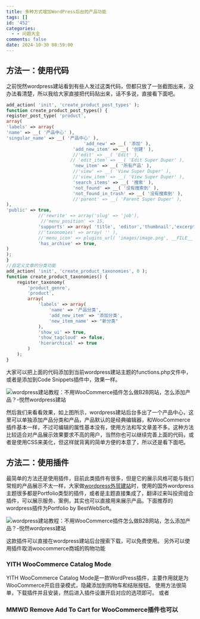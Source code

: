 ```yaml
---
title: 多种方式增加WordPress后台的产品功能
tags: []
id: '452'
categories:
  - - 问题大全
comments: false
date: 2024-10-30 08:59:00
---
```


## 方法一：使用代码

之前悦然wordpress建站看到有些人发过这类代码，但都只放了一张截图出来，没办法看清楚，所以我给大家直接把代码贴出来，话不多说，直接看下面吧。

```php
add_action( 'init', 'create_product_post_types' );
function create_product_post_types() {
register_post_type( 'product', 
array(
'labels' => array(
'name' => __( '产品中心' ),
'singular_name' => __( '产品中心' ),
                             'add_new' => __( '添加' ),
                         'add_new_item' => __( '创建' ),
                         //'edit' => __( 'Edit' ),
                        // 'edit_item' => __( 'Edit Super Duper' ),
                         'new_item' => __( '所有产品' ),
                         //'view' => __( 'View Super Duper' ),
                         //'view_item' => __( 'View Super Duper' ),
                         'search_items' => __( '搜索' ),
                         'not_found' => __( '没有搜索到' ),
                         'not_found_in_trash' => __( '没有搜索到' ),
                         //'parent' => __( 'Parent Super Duper' ),
),
'public' => true,
            //'rewrite' => array('slug' => 'job'),
             //'menu_position' => 15,
            'supports' => array( 'title', 'editor','thumbnail','excerpt', 'author' ),
            //'taxonomies' => array( '' ),
            //'menu_icon' => plugins_url( 'images/image.png', __FILE__ ),
            'has_archive' => true,
)
);
}
//自定义文章的分类功能
add_action( 'init', 'create_product_taxonomies', 0 );
function create_product_taxonomies() {
    register_taxonomy(
        'product_genre',
        'product',
        array(
            'labels' => array(
                'name' => '产品分类',
                'add_new_item' => '添加分类',
                'new_item_name' => "新分类"
            ),
            'show_ui' => true,
            'show_tagcloud' => false,
            'hierarchical' => true
        )
    );
}
```

大家可以把上面的代码添加到当前wordpress建站主题的functions.php文件中，或者是添加到Code Snippets插件中，效果一样。

![wordpress建站教程：不用WooCommerce插件怎么做B2B网站，怎么添加产品？-悦然wordpress建站](https://img.zsxxfx.com/wp-content/uploads/2022/03/2022032905170349.jpg "wordpress建站教程：不用WooCommerce插件怎么做B2B网站，怎么添加产品？-悦然wordpress建站")

然后我们来看看效果，如上图所示，wordpress建站后台多出了一个产品中心，这里可以单独添加产品分类和产品，产品默认的是经典编辑器，和WooCommerce插件基本一样，不过可编辑的属性基本没有，使用方法和写文章差不多。这种方法比较适合对产品展示效果要求不高的用户，当然你也可以继续完善上面的代码，或者是使用CSS来美化，但这样就背离的简单方便的本意了，所以还是看下面吧。

## 方法二：使用插件

最简单的方法还是使用插件，目前此类插件有很多，但是它的展示风格可能与我们常规的产品展示不太一样，大家做[wordpress外贸建站](https://www.zsxxfx.com/ "wordpress外贸建站")时，使用的国外wordpress主题很多都是Portfolio类型的插件，或者是主题直接集成了，翻译过来叫投资组合插件，可以展示服务、案例，其实也可以直接用来展示产品。下面推荐的wordpress插件为Portfolio by BestWebSoft。

![wordpress建站教程：不用WooCommerce插件怎么做B2B网站，怎么添加产品？-悦然wordpress建站](https://img.zsxxfx.com/wp-content/uploads/2022/03/2022032905324740.jpg "wordpress建站教程：不用WooCommerce插件怎么做B2B网站，怎么添加产品？-悦然wordpress建站")

这款插件可以直接在wordpress建站后台搜索下载，可以免费使用。 另外可以使用插件取消woocommerce商城的购物功能

### YITH WooCommerce Catalog Mode

YITH WooCommerce Catalog Mode是一款WordPress插件，主要作用就是为WooCommerce开启目录模式，隐藏添加到购物车和结账按钮。 使用方法很简单，下载插件并且安装，然后进入插件设置开启对应的选项即可。 或者

### MMWD Remove Add To Cart for WooCommerce插件也可以